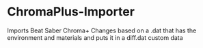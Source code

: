 # ChromaPlus-Importer
Imports Beat Saber Chroma+ Changes based on a .dat that has the environment and materials and puts it in a diff.dat custom data
